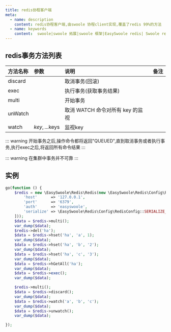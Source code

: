 ```yaml
---
title: redis协程客户端
meta:
  - name: description
    content: redis协程客户端,由swoole 协程client实现,覆盖了redis 99%的方法
  - name: keywords
    content:  swoole|swoole 拓展|swoole 框架|EasySwoole redis| Swoole redis协程客户端|swoole Redis|redis协程
---
```


## redis事务方法列表

| 方法名称 | 参数           | 说明                           | 备注                         |
|:--------|:---------------|:------------------------------|:----------------------------|
| discard |                | 取消事务(回滚)                  |                             |
| exec    |                | 执行事务(获取事务结果)           |                             |
| multi   |                | 开始事务                       |  |
| unWatch |                | 取消 WATCH 命令对所有 key 的监视 |                             |
| watch   | $key, ...$keys | 监视key                        |                             |

::: warning
开始事务之后,操作命令都将返回"QUEUED",直到取消事务或者执行事务,执行exec之后,将返回所有命令结果
:::

::: warning
在集群中事务并不可靠
:::

## 实例
```php
go(function () {
    $redis = new \EasySwoole\Redis\Redis(new \EasySwoole\Redis\Config\RedisConfig([
        'host'      => '127.0.0.1',
        'port'      => '6379',
        'auth'      => 'easyswoole',
        'serialize' => \EasySwoole\Redis\Config\RedisConfig::SERIALIZE_NONE
    ]));
    $data = $redis->multi();
    var_dump($data);
    $redis->del('ha');
    $data = $redis->hset('ha', 'a', 1);
    var_dump($data);
    $data = $redis->hset('ha', 'b', '2');
    var_dump($data);
    $data = $redis->hset('ha', 'c', '3');
    var_dump($data);
    $data = $redis->hGetAll('ha');
    var_dump($data);
    $data = $redis->exec();
    var_dump($data);

    $redis->multi();
    $data = $redis->discard();
    var_dump($data);
    $data = $redis->watch('a', 'b', 'c');
    var_dump($data);
    $data = $redis->unwatch();
    var_dump($data);

});
```
